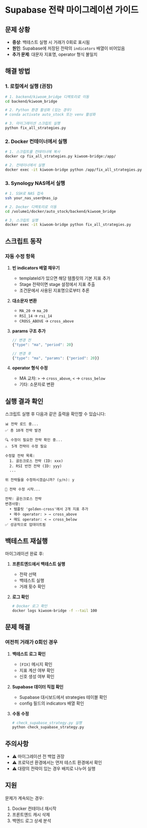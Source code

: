 # Supabase 전략 마이그레이션 가이드

## 문제 상황
- **증상**: 백테스트 실행 시 거래가 0회로 표시됨
- **원인**: Supabase에 저장된 전략의 `indicators` 배열이 비어있음
- **추가 문제**: 대문자 지표명, operator 형식 불일치

## 해결 방법

### 1. 로컬에서 실행 (권장)

```bash
# 1. backend/kiwoom_bridge 디렉토리로 이동
cd backend/kiwoom_bridge

# 2. Python 환경 활성화 (있는 경우)
# conda activate auto_stock 또는 venv 활성화

# 3. 마이그레이션 스크립트 실행
python fix_all_strategies.py
```

### 2. Docker 컨테이너에서 실행

```bash
# 1. 스크립트를 컨테이너에 복사
docker cp fix_all_strategies.py kiwoom-bridge:/app/

# 2. 컨테이너에서 실행
docker exec -it kiwoom-bridge python /app/fix_all_strategies.py
```

### 3. Synology NAS에서 실행

```bash
# 1. SSH로 NAS 접속
ssh your_nas_user@nas_ip

# 2. Docker 디렉토리로 이동
cd /volume1/docker/auto_stock/backend/kiwoom_bridge

# 3. 스크립트 실행
docker exec -it kiwoom-bridge python fix_all_strategies.py
```

## 스크립트 동작

### 자동 수정 항목

1. **빈 indicators 배열 채우기**
   - templateId가 있으면 해당 템플릿의 기본 지표 추가
   - Stage 전략이면 stage 설정에서 지표 추출
   - 조건문에서 사용된 지표명으로부터 추론

2. **대소문자 변환**
   - `MA_20` → `ma_20`
   - `RSI_14` → `rsi_14`
   - `CROSS_ABOVE` → `cross_above`

3. **params 구조 추가**
   ```javascript
   // 변경 전
   {"type": "ma", "period": 20}

   // 변경 후
   {"type": "ma", "params": {"period": 20}}
   ```

4. **operator 형식 수정**
   - MA 교차: `>` → `cross_above`, `<` → `cross_below`
   - 기타: 소문자로 변환

## 실행 결과 확인

스크립트 실행 후 다음과 같은 출력을 확인할 수 있습니다:

```
📊 전략 로드 중...
✅ 총 10개 전략 발견

🔍 수정이 필요한 전략 확인 중...
⚠️  5개 전략이 수정 필요

수정할 전략 목록:
  1. 골든크로스 전략 (ID: xxx)
  2. RSI 반전 전략 (ID: yyy)
  ...

위 전략들을 수정하시겠습니까? (y/n): y

🔧 전략 수정 시작...

전략: 골든크로스 전략
변경사항:
  • 템플릿 'golden-cross'에서 2개 지표 추가
  • 매수 operator: > → cross_above
  • 매도 operator: < → cross_below
✅ 성공적으로 업데이트됨
```

## 백테스트 재실행

마이그레이션 완료 후:

1. **프론트엔드에서 백테스트 실행**
   - 전략 선택
   - 백테스트 실행
   - 거래 횟수 확인

2. **로그 확인**
   ```bash
   # Docker 로그 확인
   docker logs kiwoom-bridge -f --tail 100
   ```

## 문제 해결

### 여전히 거래가 0회인 경우

1. **백테스트 로그 확인**
   - `[FIX]` 메시지 확인
   - 지표 계산 여부 확인
   - 신호 생성 여부 확인

2. **Supabase 데이터 직접 확인**
   - Supabase 대시보드에서 strategies 테이블 확인
   - config 필드의 indicators 배열 확인

3. **수동 수정**
   ```python
   # check_supabase_strategy.py 실행
   python check_supabase_strategy.py
   ```

## 주의사항

- ⚠️ 마이그레이션 전 백업 권장
- ⚠️ 프로덕션 환경에서는 먼저 테스트 환경에서 확인
- ⚠️ 대량의 전략이 있는 경우 배치로 나누어 실행

## 지원

문제가 계속되는 경우:
1. Docker 컨테이너 재시작
2. 프론트엔드 캐시 삭제
3. 백엔드 로그 상세 분석
